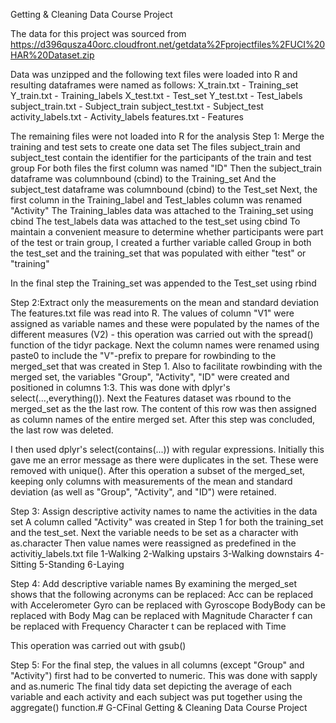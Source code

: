 Getting & Cleaning Data Course Project

The data for this project was sourced from
https://d396qusza40orc.cloudfront.net/getdata%2Fprojectfiles%2FUCI%20HAR%20Dataset.zip

Data was unzipped and the following text files were loaded into R and resulting dataframes were named as follows:
X_train.txt - Training_set
Y_train.txt - Training_labels
X_test.txt - Test_set
Y_test.txt - Test_labels
subject_train.txt - Subject_train
subject_test.txt - Subject_test
activity_labels.txt - Activity_labels
features.txt - Features

The remaining files were not loaded into R for the analysis
Step 1: Merge the training and test sets to create one data set
The files subject_train and subject_test contain the identifier for the participants of the train and test group
For both files the first column was named "ID"
Then the subject_train dataframe was columnbound (cbind) to the Training_set
And the subject_test dataframe was columnbound (cbind) to the Test_set
Next, the first column in the Training_label and Test_lables column was renamed "Activity"
The Training_lables data was attached to the Training_set using cbind
The test_labels data was attached to the test_set using cbind
To maintain a convenient measure to determine whether participants were part of the test or train group, I created a further variable called Group in both the test_set and the training_set that was populated with either "test" or "training"

In the final step the Training_set was appended to the Test_set using rbind

Step 2:Extract only the measurements on the mean and standard deviation
The features.txt file was read into R.
The values of column "V1" were assigned as variable names and these were populated by the names of the different measures (V2) - this operation was carried out with the spread() function of the tidyr package.
Next the column names were renamed using paste0 to include the "V"-prefix to prepare for rowbinding to the merged_set that was created in Step 1.
Also to facilitate rowbinding with the merged set, the variables "Group", "Activity", "ID" were created and positioned in columns 1:3. This was done with dplyr's select(...,everything()).
Next the Features dataset was rbound to the merged_set as the the last row.
The content of this row was then assigned as column names of the entire merged set. After this step was concluded, the last row was deleted.

I then used dplyr's select(contains(...)) with regular expressions. Initially this gave me an error message as there were duplicates in the set. These were removed with unique().
After this operation a subset of the merged_set, keeping only columns with measurements of the mean and standard deviation (as well as "Group", "Activity", and  "ID") were retained.

Step 3: Assign descriptive activity names to name the activities in the data set
A column called "Activity" was created in Step 1 for both the training_set and the test_set. 
Next the variable needs to be set as a character with as.character
Then value names were reassigned as predefined in the activitiy_labels.txt file
1-Walking
2-Walking upstairs
3-Walking downstairs
4-Sitting
5-Standing
6-Laying

Step 4: Add descriptive variable names
By examining the merged_set shows that the following acronyms can be replaced:
Acc can be replaced with Accelerometer
Gyro can be replaced with Gyroscope
BodyBody can be replaced with Body
Mag can be replaced with Magnitude
Character f can be replaced with Frequency
Character t can be replaced with Time

This operation was carried out with gsub()

Step 5:
For the final step, the values in all columns (except "Group" and "Activity") first had to be converted to numeric. This was done with sapply and as.numeric
The final tidy data set depicting the average of each variable and each activity and each subject was put together using the aggregate() function.# G-CFinal
Getting &amp; Cleaning Data Course Project
